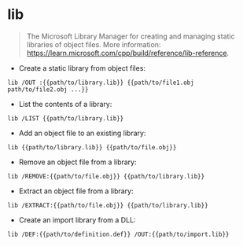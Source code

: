 # lib

> The Microsoft Library Manager for creating and managing static libraries of object files.
> More information: <https://learn.microsoft.com/cpp/build/reference/lib-reference>.

- Create a static library from object files:

`lib /OUT :{{path/to/library.lib}} {{path/to/file1.obj path/to/file2.obj ...}}`

- List the contents of a library:

`lib /LIST {{path/to/library.lib}}`

- Add an object file to an existing library:

`lib {{path/to/library.lib}} {{path/to/file.obj}}`

- Remove an object file from a library:

`lib /REMOVE:{{path/to/file.obj}} {{path/to/library.lib}}`

- Extract an object file from a library:

`lib /EXTRACT:{{path/to/file.obj}} {{path/to/library.lib}}`

- Create an import library from a DLL:

`lib /DEF:{{path/to/definition.def}} /OUT:{{path/to/import.lib}}`
